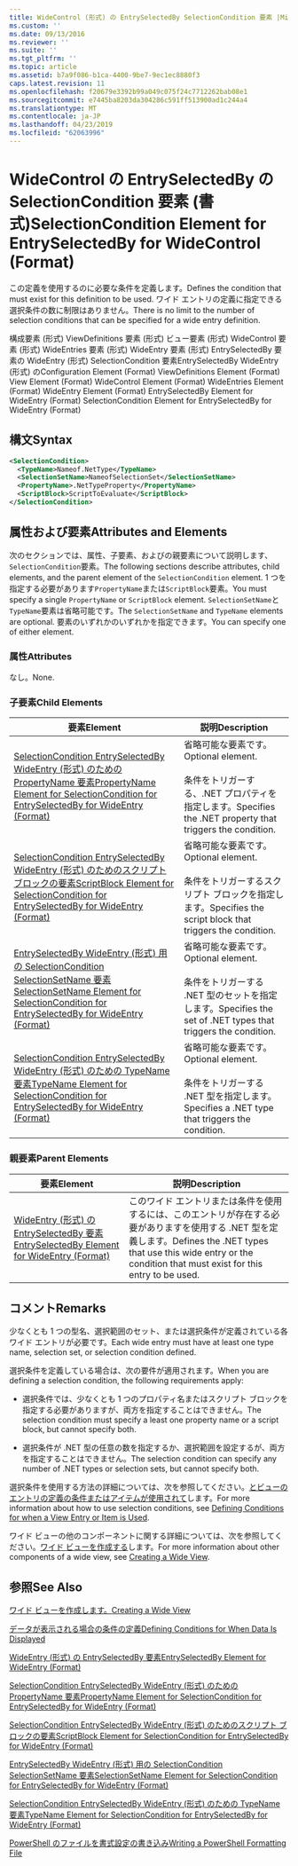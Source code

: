 ```yaml
---
title: WideControl (形式) の EntrySelectedBy SelectionCondition 要素 |Microsoft Docs
ms.custom: ''
ms.date: 09/13/2016
ms.reviewer: ''
ms.suite: ''
ms.tgt_pltfrm: ''
ms.topic: article
ms.assetid: b7a9f086-b1ca-4400-9be7-9ec1ec8880f3
caps.latest.revision: 11
ms.openlocfilehash: f20679e3392b99a049c075f24c7712262bab08e1
ms.sourcegitcommit: e7445ba8203da304286c591ff513900ad1c244a4
ms.translationtype: MT
ms.contentlocale: ja-JP
ms.lasthandoff: 04/23/2019
ms.locfileid: "62063996"
---
```

# <a name="selectioncondition-element-for-entryselectedby-for-widecontrol-format"></a><span data-ttu-id="61702-102">WideControl の EntrySelectedBy の SelectionCondition 要素 (書式)</span><span class="sxs-lookup"><span data-stu-id="61702-102">SelectionCondition Element for EntrySelectedBy for WideControl (Format)</span></span>

<span data-ttu-id="61702-103">この定義を使用するのに必要な条件を定義します。</span><span class="sxs-lookup"><span data-stu-id="61702-103">Defines the condition that must exist for this definition to be used.</span></span> <span data-ttu-id="61702-104">ワイド エントリの定義に指定できる選択条件の数に制限はありません。</span><span class="sxs-lookup"><span data-stu-id="61702-104">There is no limit to the number of selection conditions that can be specified for a wide entry definition.</span></span>

<span data-ttu-id="61702-105">構成要素 (形式) ViewDefinitions 要素 (形式) ビュー要素 (形式) WideControl 要素 (形式) WideEntries 要素 (形式) WideEntry 要素 (形式) EntrySelectedBy 要素の WideEntry (形式) SelectionCondition 要素EntrySelectedBy WideEntry (形式) の</span><span class="sxs-lookup"><span data-stu-id="61702-105">Configuration Element (Format) ViewDefinitions Element (Format) View Element (Format) WideControl Element (Format) WideEntries Element (Format) WideEntry Element (Format) EntrySelectedBy Element for WideEntry (Format) SelectionCondition Element for EntrySelectedBy for WideEntry (Format)</span></span>

## <a name="syntax"></a><span data-ttu-id="61702-106">構文</span><span class="sxs-lookup"><span data-stu-id="61702-106">Syntax</span></span>

```xml
<SelectionCondition>
  <TypeName>Nameof.NetType</TypeName>
  <SelectionSetName>NameofSelectionSet</SelectionSetName>
  <PropertyName>.NetTypeProperty</PropertyName>
  <ScriptBlock>ScriptToEvaluate</ScriptBlock>
</SelectionCondition>
```

## <a name="attributes-and-elements"></a><span data-ttu-id="61702-107">属性および要素</span><span class="sxs-lookup"><span data-stu-id="61702-107">Attributes and Elements</span></span>

<span data-ttu-id="61702-108">次のセクションでは、属性、子要素、およびの親要素について説明します、`SelectionCondition`要素。</span><span class="sxs-lookup"><span data-stu-id="61702-108">The following sections describe attributes, child elements, and the parent element of the `SelectionCondition` element.</span></span> <span data-ttu-id="61702-109">1 つを指定する必要があります`PropertyName`または`ScriptBlock`要素。</span><span class="sxs-lookup"><span data-stu-id="61702-109">You must specify a single `PropertyName` or `ScriptBlock` element.</span></span> <span data-ttu-id="61702-110">`SelectionSetName`と`TypeName`要素は省略可能です。</span><span class="sxs-lookup"><span data-stu-id="61702-110">The `SelectionSetName` and `TypeName` elements are optional.</span></span> <span data-ttu-id="61702-111">要素のいずれかのいずれかを指定できます。</span><span class="sxs-lookup"><span data-stu-id="61702-111">You can specify one of either element.</span></span>

### <a name="attributes"></a><span data-ttu-id="61702-112">属性</span><span class="sxs-lookup"><span data-stu-id="61702-112">Attributes</span></span>

<span data-ttu-id="61702-113">なし。</span><span class="sxs-lookup"><span data-stu-id="61702-113">None.</span></span>

### <a name="child-elements"></a><span data-ttu-id="61702-114">子要素</span><span class="sxs-lookup"><span data-stu-id="61702-114">Child Elements</span></span>

|<span data-ttu-id="61702-115">要素</span><span class="sxs-lookup"><span data-stu-id="61702-115">Element</span></span>|<span data-ttu-id="61702-116">説明</span><span class="sxs-lookup"><span data-stu-id="61702-116">Description</span></span>|
|-------------|-----------------|
|[<span data-ttu-id="61702-117">SelectionCondition EntrySelectedBy WideEntry (形式) のための PropertyName 要素</span><span class="sxs-lookup"><span data-stu-id="61702-117">PropertyName Element for SelectionCondition for EntrySelectedBy for WideEntry (Format)</span></span>](./propertyname-element-for-selectioncondition-for-entryselectedby-for-wideentry-format.md)|<span data-ttu-id="61702-118">省略可能な要素です。</span><span class="sxs-lookup"><span data-stu-id="61702-118">Optional element.</span></span><br /><br /> <span data-ttu-id="61702-119">条件をトリガーする、.NET プロパティを指定します。</span><span class="sxs-lookup"><span data-stu-id="61702-119">Specifies the .NET property that triggers the condition.</span></span>|
|[<span data-ttu-id="61702-120">SelectionCondition EntrySelectedBy WideEntry (形式) のためのスクリプト ブロックの要素</span><span class="sxs-lookup"><span data-stu-id="61702-120">ScriptBlock Element for SelectionCondition for EntrySelectedBy for WideEntry (Format)</span></span>](./scriptblock-element-for-selectioncondition-for-entryselectedby-for-widecontrol-format.md)|<span data-ttu-id="61702-121">省略可能な要素です。</span><span class="sxs-lookup"><span data-stu-id="61702-121">Optional element.</span></span><br /><br /> <span data-ttu-id="61702-122">条件をトリガーするスクリプト ブロックを指定します。</span><span class="sxs-lookup"><span data-stu-id="61702-122">Specifies the script block that triggers the condition.</span></span>|
|[<span data-ttu-id="61702-123">EntrySelectedBy WideEntry (形式) 用の SelectionCondition SelectionSetName 要素</span><span class="sxs-lookup"><span data-stu-id="61702-123">SelectionSetName Element for SelectionCondition for EntrySelectedBy for WideEntry (Format)</span></span>](./selectionsetname-element-for-selectioncondition-for-entryselectedby-for-wideentry-format.md)|<span data-ttu-id="61702-124">省略可能な要素です。</span><span class="sxs-lookup"><span data-stu-id="61702-124">Optional element.</span></span><br /><br /> <span data-ttu-id="61702-125">条件をトリガーする .NET 型のセットを指定します。</span><span class="sxs-lookup"><span data-stu-id="61702-125">Specifies the set of .NET types that triggers the condition.</span></span>|
|[<span data-ttu-id="61702-126">SelectionCondition EntrySelectedBy WideEntry (形式) のための TypeName 要素</span><span class="sxs-lookup"><span data-stu-id="61702-126">TypeName Element for SelectionCondition for EntrySelectedBy for WideEntry (Format)</span></span>](./typename-element-for-selectioncondition-for-entryselectedby-for-widecontrol-format.md)|<span data-ttu-id="61702-127">省略可能な要素です。</span><span class="sxs-lookup"><span data-stu-id="61702-127">Optional element.</span></span><br /><br /> <span data-ttu-id="61702-128">条件をトリガーする .NET 型を指定します。</span><span class="sxs-lookup"><span data-stu-id="61702-128">Specifies a .NET type that triggers the condition.</span></span>|

### <a name="parent-elements"></a><span data-ttu-id="61702-129">親要素</span><span class="sxs-lookup"><span data-stu-id="61702-129">Parent Elements</span></span>

|<span data-ttu-id="61702-130">要素</span><span class="sxs-lookup"><span data-stu-id="61702-130">Element</span></span>|<span data-ttu-id="61702-131">説明</span><span class="sxs-lookup"><span data-stu-id="61702-131">Description</span></span>|
|-------------|-----------------|
|[<span data-ttu-id="61702-132">WideEntry (形式) の EntrySelectedBy 要素</span><span class="sxs-lookup"><span data-stu-id="61702-132">EntrySelectedBy Element for WideEntry (Format)</span></span>](./entryselectedby-element-for-wideentry-format.md)|<span data-ttu-id="61702-133">このワイド エントリまたは条件を使用するには、このエントリが存在する必要がありますを使用する .NET 型を定義します。</span><span class="sxs-lookup"><span data-stu-id="61702-133">Defines the .NET types that use this wide entry or the condition that must exist for this entry to be used.</span></span>|

## <a name="remarks"></a><span data-ttu-id="61702-134">コメント</span><span class="sxs-lookup"><span data-stu-id="61702-134">Remarks</span></span>

<span data-ttu-id="61702-135">少なくとも 1 つの型名、選択範囲のセット、または選択条件が定義されている各ワイド エントリが必要です。</span><span class="sxs-lookup"><span data-stu-id="61702-135">Each wide entry must have at least one type name, selection set, or selection condition defined.</span></span>

<span data-ttu-id="61702-136">選択条件を定義している場合は、次の要件が適用されます。</span><span class="sxs-lookup"><span data-stu-id="61702-136">When you are defining a selection condition, the following requirements apply:</span></span>

- <span data-ttu-id="61702-137">選択条件では、少なくとも 1 つのプロパティ名またはスクリプト ブロックを指定する必要がありますが、両方を指定することはできません。</span><span class="sxs-lookup"><span data-stu-id="61702-137">The selection condition must specify a least one property name or a script block, but cannot specify both.</span></span>

- <span data-ttu-id="61702-138">選択条件が .NET 型の任意の数を指定するか、選択範囲を設定するが、両方を指定することはできません。</span><span class="sxs-lookup"><span data-stu-id="61702-138">The selection condition can specify any number of .NET types or selection sets, but cannot specify both.</span></span>

<span data-ttu-id="61702-139">選択条件を使用する方法の詳細については、次を参照してください。[とビューのエントリの定義の条件またはアイテムが使用されて](./defining-conditions-for-displaying-data.md)します。</span><span class="sxs-lookup"><span data-stu-id="61702-139">For more information about how to use selection conditions, see [Defining Conditions for when a View Entry or Item is Used](./defining-conditions-for-displaying-data.md).</span></span>

<span data-ttu-id="61702-140">ワイド ビューの他のコンポーネントに関する詳細については、次を参照してください。[ワイド ビューを作成する](./creating-a-wide-view.md)します。</span><span class="sxs-lookup"><span data-stu-id="61702-140">For more information about other components of a wide view, see [Creating a Wide View](./creating-a-wide-view.md).</span></span>

## <a name="see-also"></a><span data-ttu-id="61702-141">参照</span><span class="sxs-lookup"><span data-stu-id="61702-141">See Also</span></span>

[<span data-ttu-id="61702-142">ワイド ビューを作成します。</span><span class="sxs-lookup"><span data-stu-id="61702-142">Creating a Wide View</span></span>](./creating-a-wide-view.md)

[<span data-ttu-id="61702-143">データが表示される場合の条件の定義</span><span class="sxs-lookup"><span data-stu-id="61702-143">Defining Conditions for When Data Is Displayed</span></span>](./defining-conditions-for-displaying-data.md)

[<span data-ttu-id="61702-144">WideEntry (形式) の EntrySelectedBy 要素</span><span class="sxs-lookup"><span data-stu-id="61702-144">EntrySelectedBy Element for WideEntry (Format)</span></span>](./entryselectedby-element-for-wideentry-format.md)

[<span data-ttu-id="61702-145">SelectionCondition EntrySelectedBy WideEntry (形式) のための PropertyName 要素</span><span class="sxs-lookup"><span data-stu-id="61702-145">PropertyName Element for SelectionCondition for EntrySelectedBy for WideEntry (Format)</span></span>](./propertyname-element-for-selectioncondition-for-entryselectedby-for-wideentry-format.md)

[<span data-ttu-id="61702-146">SelectionCondition EntrySelectedBy WideEntry (形式) のためのスクリプト ブロックの要素</span><span class="sxs-lookup"><span data-stu-id="61702-146">ScriptBlock Element for SelectionCondition for EntrySelectedBy for WideEntry (Format)</span></span>](./scriptblock-element-for-selectioncondition-for-entryselectedby-for-widecontrol-format.md)

[<span data-ttu-id="61702-147">EntrySelectedBy WideEntry (形式) 用の SelectionCondition SelectionSetName 要素</span><span class="sxs-lookup"><span data-stu-id="61702-147">SelectionSetName Element for SelectionCondition for EntrySelectedBy for WideEntry (Format)</span></span>](./selectionsetname-element-for-selectioncondition-for-entryselectedby-for-wideentry-format.md)

[<span data-ttu-id="61702-148">SelectionCondition EntrySelectedBy WideEntry (形式) のための TypeName 要素</span><span class="sxs-lookup"><span data-stu-id="61702-148">TypeName Element for SelectionCondition for EntrySelectedBy for WideEntry (Format)</span></span>](./typename-element-for-selectioncondition-for-entryselectedby-for-widecontrol-format.md)

[<span data-ttu-id="61702-149">PowerShell のファイルを書式設定の書き込み</span><span class="sxs-lookup"><span data-stu-id="61702-149">Writing a PowerShell Formatting File</span></span>](./writing-a-powershell-formatting-file.md)
